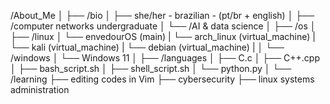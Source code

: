 /About_Me
│
├── /bio
│   ├── she/her - brazilian - (pt/br + english)
│   ├── /computer networks undergraduate
│   └── /AI & data science 
│
├── /os
│   ├── /linux
│       └── envedourOS (main)
|       └── arch_linux (virtual_machine)
|       └── kali (virtual_machine)
|       └── debian (virtual_machine)
|
│   └── /windows
│       └── Windows 11
│
├── /languages
│   ├── C.c
│   ├── C++.cpp
│   ├── bash_script.sh
│   ├── shell_script.sh
│   └── python.py
│
└── /learning
    ├── editing codes in Vim
    ├── cybersecurity
    ├── linux systems administration
